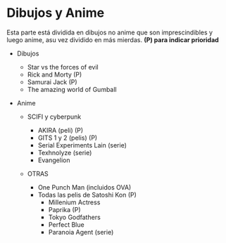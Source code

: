 # Dibujos y Anime

Esta parte está dividida en dibujos no anime que son imprescindibles y luego anime, asu vez dividido en más mierdas. **(P) para indicar prioridad**

- Dibujos
  - Star vs the forces of evil
  - Rick and Morty (P)
  - Samurai Jack (P)
  - The amazing world of Gumball

- Anime
  - SCIFI y cyberpunk
      - AKIRA (peli) (P)
      - GITS 1 y 2 (pelis) (P)
      - Serial Experiments Lain (serie)
      - Texhnolyze (serie)
      - Evangelion

  - OTRAS
      - One Punch Man (incluidos OVA)
      - Todas las pelis de Satoshi Kon (P)
        - Millenium Actress
        - Paprika (P)
        - Tokyo Godfathers
        - Perfect Blue
        - Paranoia Agent (serie)
